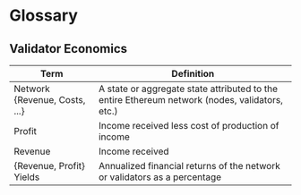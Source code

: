 # Glossary

## Validator Economics

| Term | Definition |
| -- | -- |
| Network {Revenue, Costs, ...} | A state or aggregate state attributed to the entire Ethereum network (nodes, validators, etc.) |
| Profit | Income received less cost of production of income |
| Revenue | Income received |
| {Revenue, Profit} Yields | Annualized financial returns of the network or validators as a percentage |
